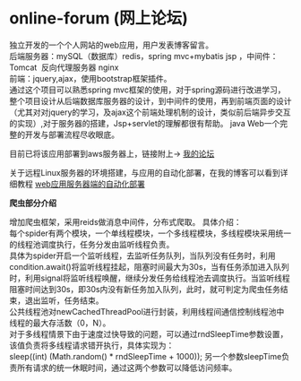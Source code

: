 # online-forum (网上论坛)
独立开发的一个个人网站的web应用，用户发表博客留言。<br>
后端服务器：mySQL（数据库）redis，spring mvc+mybatis jsp  ，中间件：Tomcat  反向代理服务器 nginx<br>
前端：jquery,ajax，使用bootstrap框架插件。<br>
通过这个项目可以熟悉spring mvc框架的使用，对于spring源码进行改进学习，整个项目设计从后端数据库服务器的设计，到中间件的使用，再到前端页面的设计（尤其对对jquery的学习，及ajax这个前端处理机制的设计，类似前后端异步交互的实现）,对于服务器的搭建，Jsp+servlet的理解都很有帮助。
java Web一个完整的开发与部署流程尽收眼底。

目前已将该应用部署到aws服务器上，链接附上->
[我的论坛](http://18.221.27.170/1.03)

关于远程Linux服务器的环境搭建，与应用的自动化部署，在我的博客可以看到详细教程
[web应用服务器端的自动化部署](https://blog.csdn.net/qq_32231495/article/details/80304296)


**爬虫部分介绍**

增加爬虫框架，采用reids做消息中间件，分布式爬取。
具体介绍：<br>
每个spider有两个模块，一个单线程模块，一个多线程模块，多线程模块采用统一的线程池调度执行，任务分发由监听线程负责。<br>
具体为spider开启一个监听线程，去监听任务队列，当队列没有任务时，利用condition.await()将监听线程挂起，阻塞时间最大为30s，当有任务添加进入队列时，利用signal将监听线程唤醒，继续分发任务给线程池去调度执行。当监听线程阻塞时间达到30s，即30s内没有新任务加入队列，此时，就可判定为爬虫任务结束，退出监听，任务结束。<br>
公共线程池对newCachedThreadPool进行封装，利用线程间通信控制线程池中线程的最大存活数（0，N）。<br>
对于多线程情景下由于速度过快导致的问题，可以通过rndSleepTime参数设置，该值负责将多线程请求错开执行，具体实现为：<br>
sleep((int) (Math.random() * rndSleepTime + 1000));
另一个参数sleepTime负责所有请求的统一休眠时间，通过这两个参数可以降低访问频率。<br>


